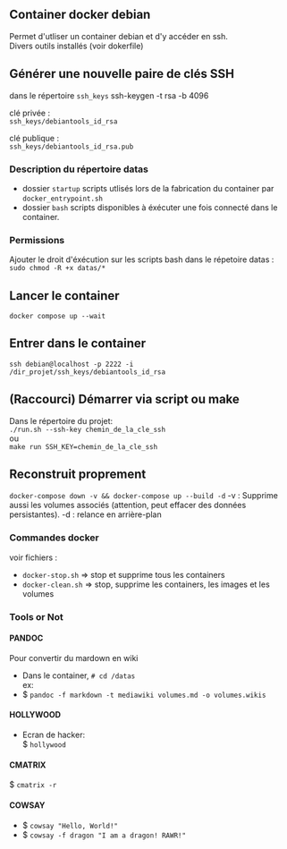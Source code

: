 ## Container docker debian 
Permet d'utliser un container debian et d'y accéder en ssh.  
Divers outils installés (voir dokerfile)

## Générer une nouvelle paire de clés SSH
dans le répertoire `ssh_keys`
ssh-keygen -t rsa -b 4096

clé privée :  
`ssh_keys/debiantools_id_rsa`

clé publique :  
`ssh_keys/debiantools_id_rsa.pub`

### Description du répertoire datas
- dossier `startup` scripts utlisés lors de la fabrication du container par `docker_entrypoint.sh`  
- dossier `bash` scripts disponibles à éxécuter une fois connecté dans le container.
### Permissions

Ajouter le droit d'éxécution sur les scripts bash dans le répetoire datas :   
`sudo chmod -R +x datas/*`

## Lancer le container
`docker compose up --wait`

## Entrer dans le container
`ssh debian@localhost -p 2222 -i /dir_projet/ssh_keys/debiantools_id_rsa`


## (Raccourci) Démarrer via script ou make
Dans le répertoire du projet:   
`./run.sh --ssh-key chemin_de_la_cle_ssh`   
ou  
`make run SSH_KEY=chemin_de_la_cle_ssh`  

## Reconstruit proprement
`docker-compose down -v && docker-compose up --build -d`
-v : Supprime aussi les volumes associés (attention, peut effacer des données persistantes).
-d : relance en arrière-plan

### Commandes docker
voir fichiers :
* `docker-stop.sh` => stop et supprime tous les containers
* `docker-clean.sh` => stop, supprime les containers, les images et les volumes

### Tools or Not

#### PANDOC
Pour convertir du mardown en wiki
- Dans le container, `# cd /datas`  
ex:  
- $ `pandoc -f markdown -t mediawiki volumes.md -o volumes.wikis`

#### HOLLYWOOD
- Ecran de hacker:   
$ `hollywood`

#### CMATRIX
$ `cmatrix -r`

#### COWSAY
- $ `cowsay "Hello, World!"`     
- $ `cowsay -f dragon "I am a dragon! RAWR!"`
